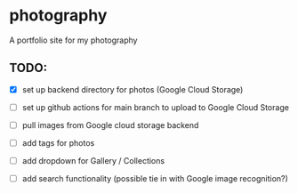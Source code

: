 # photography
A portfolio site for my photography

## TODO:
- [x] set up backend directory for photos (Google Cloud Storage)
- [ ] set up github actions for main branch to upload to Google Cloud Storage
- [ ] pull images from Google cloud storage backend
- [ ] add tags for photos 
- [ ] add dropdown for Gallery / Collections
- [ ] add search functionality (possible tie in with Google image recognition?)

